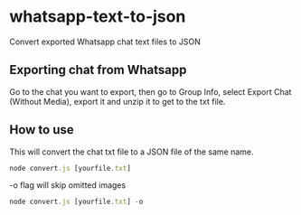 # whatsapp-text-to-json
Convert exported Whatsapp chat text files to JSON

## Exporting chat from Whatsapp
Go to the chat you want to export, then go to Group Info, select Export Chat (Without Media), export it and unzip it to get to the txt file.

## How to use
This will convert the chat txt file to a JSON file of the same name.
```javascript
node convert.js [yourfile.txt]
```
-o flag will skip omitted images
```javascript
node convert.js [yourfile.txt] -o
```
